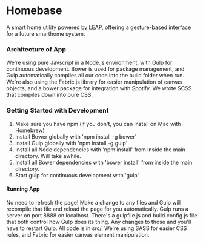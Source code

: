 # Homebase
A smart home utility powered by LEAP, offering a gesture-based interface for a future smarthome system.

### Architecture of App
We're using pure Javscript in a Node.js environment, with Gulp for continuous development. Bower is used for package management, and Gulp automatically compiles all our code into the build folder when run. We're also using the Fabric.js library for easier manipulation of canvas objects, and a bower package for integration with Spotify. We wrote SCSS that compiles down into pure CSS.

### Getting Started with Development
1. Make sure you have npm (if you don't, you can install on Mac with Homebrew)
2. Install Bower globally with 'npm install -g bower'
3. Install Gulp globally with 'npm install -g gulp'
4. Install all Node dependencies with 'npm install' from inside the main directory. Will take awhile.
5. Install all Bower dependencies with 'bower install' from inside the main directory.
6. Start gulp for continuous development with 'gulp'

#### Running App
No need to refresh the page! Make a change to any files and Gulp will recompile that file and reload the page for you automatically. Gulp runs a server on port 8888 on localhost. There's a gulpfile.js and build.config.js file that both control how Gulp does its thing. Any changes to those and you'll have to restart Gulp. All code is in src/. We're using SASS for easier CSS rules, and Fabric for easier canvas element manipulation.
